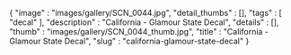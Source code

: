 {
  "image" : "images/gallery/SCN_0044.jpg",
  "detail_thumbs" : [],
  "tags" : [
              "decal"
            ],
  "description" : "California - Glamour State Decal",
  "details" : [],
  "thumb" : "images/gallery/SCN_0044_thumb.jpg",
  "title" : "California - Glamour State Decal",
  "slug" : "california-glamour-state-decal"
}
